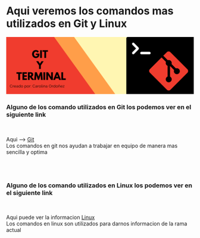 # Aqui veremos los comandos mas utilizados en Git y Linux 

![Banner de git y terminal](./assets/bannergit.png)

### Alguno de los comando utilizados en Git los podemos ver en el siguiente link
<br/>

Aqui --> [Git](./GIT.md) 
<br/>
Los comandos en git nos ayudan a trabajar en equipo de manera mas sencilla y optima 

<br/><br/>

### Alguno de los comando utilizados en Linux los podemos ver en el siguiente link
<br/>

Aqui puede ver la informacion [Linux](./LINUX.md) 
<br/>
Los comandos en linux son utilizados para darnos informacion de la rama actual
